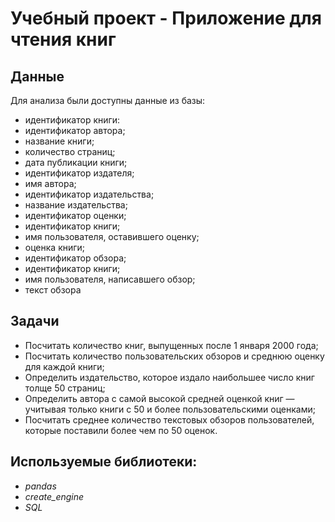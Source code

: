 # Учебный проект - Приложение для чтения книг


## Данные

Для анализа были доступны данные из базы:

- идентификатор книги:
- идентификатор автора;
- название книги;
- количество страниц;
- дата публикации книги;
- идентификатор издателя;
- имя автора;
- идентификатор издательства;
- название издательства;
- идентификатор оценки;
- идентификатор книги;
- имя пользователя, оставившего оценку;
- оценка книги;
- идентификатор обзора;
- идентификатор книги;
- имя пользователя, написавшего обзор;
- текст обзора
  

## Задачи

- Посчитать количество книг, выпущенных после 1 января 2000 года;
- Посчитать количество пользовательских обзоров и среднюю оценку для каждой книги;
- Определить издательство, которое издало наибольшее число книг толще 50 страниц;
- Определить автора с самой высокой средней оценкой книг — учитывая только книги с 50 и более пользовательскими оценками;
- Посчитать среднее количество текстовых обзоров пользователей, которые поставили более чем по 50 оценок.

## Используемые библиотеки:
- *pandas*
- *create_engine*
- *SQL*
